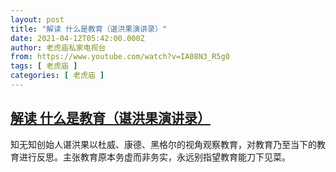 ```yaml
---
layout: post
title: "解读 什么是教育（谌洪果演讲录）"
date: 2021-04-12T05:42:00.000Z
author: 老虎庙私家电视台
from: https://www.youtube.com/watch?v=IA08N3_R5g0
tags: [ 老虎庙 ]
categories: [ 老虎庙 ]
---
```

<!--1618206120000-->
[解读 什么是教育（谌洪果演讲录）](https://www.youtube.com/watch?v=IA08N3_R5g0)
------

<div>
知无知创始人谌洪果以杜威、康德、黑格尔的视角观察教育，对教育乃至当下的教育进行反思。主张教育原本务虚而非务实，永远别指望教育能刀下见菜。
</div>
